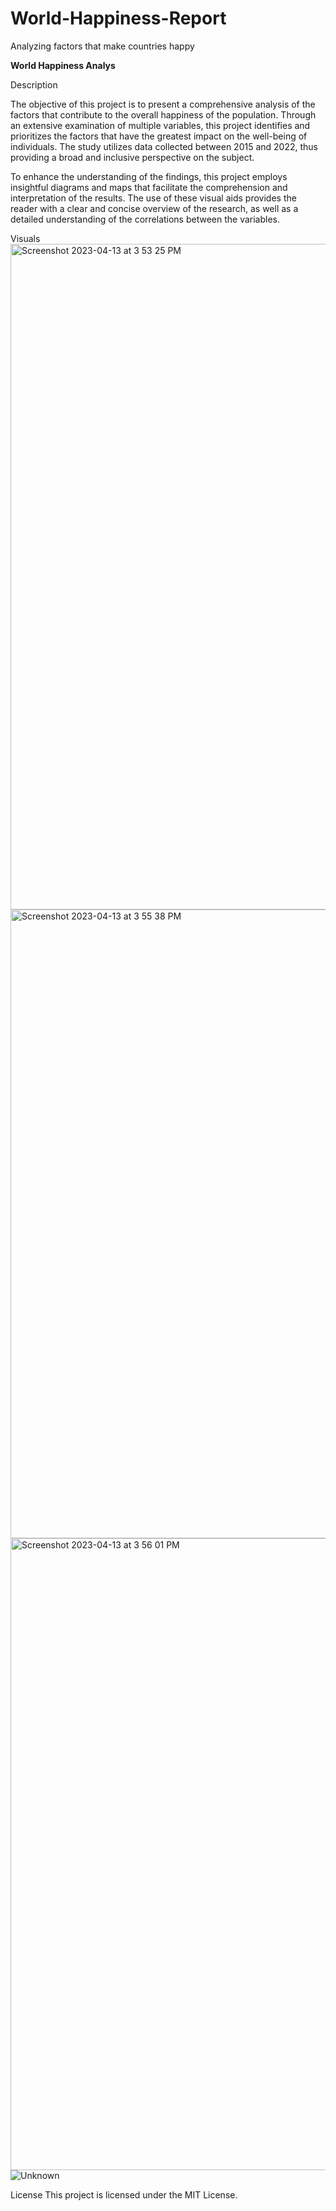 # World-Happiness-Report
Analyzing factors that make countries happy



**World Happiness Analys**

Description

The objective of this project is to present a comprehensive analysis of the factors that contribute to the overall happiness of the population. Through an extensive examination of multiple variables, this project identifies and prioritizes the factors that have the greatest impact on the well-being of individuals. The study utilizes data collected between 2015 and 2022, thus providing a broad and inclusive perspective on the subject.

To enhance the understanding of the findings, this project employs insightful diagrams and maps that facilitate the comprehension and interpretation of the results. The use of these visual aids provides the reader with a clear and concise overview of the research, as well as a detailed understanding of the correlations between the variables.

Visuals
<img width="1065" alt="Screenshot 2023-04-13 at 3 53 25 PM" src="https://user-images.githubusercontent.com/73077499/231900128-9897f190-1852-41c8-a42d-e93a9c940f12.png">
<img width="1006" alt="Screenshot 2023-04-13 at 3 55 38 PM" src="https://user-images.githubusercontent.com/73077499/231900419-8ddb859e-c495-455e-82bb-81bfd387aaf2.png">
<img width="1011" alt="Screenshot 2023-04-13 at 3 56 01 PM" src="https://user-images.githubusercontent.com/73077499/231900471-8076c425-b5a3-4423-bea7-94bd411f6d17.png">
![Unknown](https://user-images.githubusercontent.com/73077499/231900586-b4bf7fb8-0da0-4889-abc9-001fc85f566b.png)

License
This project is licensed under the MIT License.
